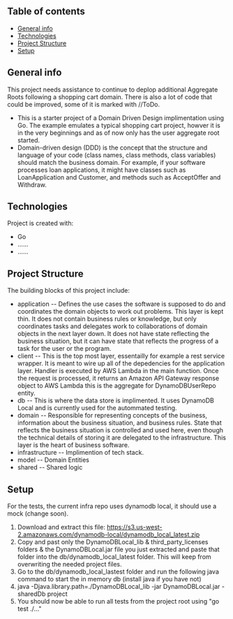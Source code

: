 ## Table of contents
* [General info](#general-info)
* [Technologies](#technologies)
* [Project Structure](#project-structure)
* [Setup](#setup)

## General info
This project needs assistance to continue to deplop additional Aggregate Roots following a shopping cart domain. There  is also a lot of code that  could be improved, some of it is  marked with //ToDo.
* This is a starter project of a Domain Driven Design implimentation using Go. The example emulates a typical shopping cart project, howver it is in the very beginnings and as of now only has the user aggregate root started.  
* Domain-driven design (DDD) is the concept that the structure and language of your code (class names, class methods, class variables) should match the business domain. For example, if your software processes loan applications, it might have classes such as LoanApplication and Customer, and methods such as AcceptOffer and Withdraw.
	
## Technologies
Project is created with:
* Go
* ......
* ......
	
## Project Structure
The building blocks of this project include:
* application -- Defines the use cases the software is supposed to do and coordinates the domain objects to work out problems.  This layer is kept thin. It does not contain business rules or knowledge, but only coordinates tasks and delegates work to collaborations of domain objects in the next layer down.  It does not have state reflecting the business situation, but it can have state that reflects the progress of a task for the user or the program.
* client -- This is the top most layer, essentailly for example a rest service wrapper.  It is meant to wire up all of the depedencies for the application layer.  Handler is executed by AWS Lambda in the main function. Once the request is processed, it returns an Amazon API Gateway response object to AWS Lambda this is the aggregate for DynamoDBUserRepo entity.
* db --  This is where the data store is implimented. It uses DynamoDB Local and is currently used for the autommated testing.
* domain -- Responsible for representing concepts of the business, information about the business situation, and business rules.  State that reflects the business situation is controlled and used here, even though the technical details of storing it are delegated to the infrastructure.  This layer is the heart of business software.
* infrastructure -- Implimention of tech stack.
* model -- Domain Entities
* shared -- Shared logic


## Setup
For the tests, the current  infra repo uses dynamodb local, it should use a mock (change soon).
1. Download and extract this file: https://s3.us-west-2.amazonaws.com/dynamodb-local/dynamodb_local_latest.zip
1. Copy and past only the DynamoDBLocal_lib & third_party_licenses folders & the DynamoDBLocal.jar file you just extracted and paste that folder into the db/dynamodb_local_latest folder.  This will keep from overwriting the needed project files.
1. Go to the db/dynamodb_local_lastest folder and run the following java command to start the in memory db (install java if you have not)
1. java -Djava.library.path=./DynamoDBLocal_lib -jar DynamoDBLocal.jar -sharedDb project
1.  You should now be able to run all tests from the project root using "go test ./..."

